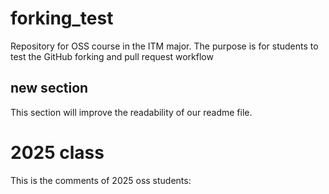 # forking_test
Repository for OSS course in the ITM major. The purpose is for students to test the GitHub forking and pull request workflow

## new section

This section will improve the readability of our readme file.

# 2025 class

This is the comments of 2025 oss students:
